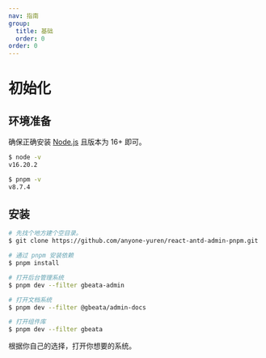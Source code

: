 ```yaml
---
nav: 指南
group:
  title: 基础
  order: 0
order: 0
---
```


# 初始化

## 环境准备

确保正确安装 [Node.js](https://nodejs.org/en/) 且版本为 16+ 即可。

```bash
$ node -v
v16.20.2

$ pnpm -v
v8.7.4
```

## 安装

```bash
# 先找个地方建个空目录。
$ git clone https://github.com/anyone-yuren/react-antd-admin-pnpm.git

# 通过 pnpm 安装依赖
$ pnpm install

# 打开后台管理系统
$ pnpm dev --filter gbeata-admin

# 打开文档系统
$ pnpm dev --filter @gbeata/admin-docs

# 打开组件库
$ pnpm dev --filter gbeata
```

根据你自己的选择，打开你想要的系统。
